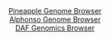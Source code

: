<div id="Pineapple_Genome_Browser" align="center">
  <a href="https://igv.org/app/?sessionURL=blob:zZJ_a5tAHIffy0HLBkZPjUkUyjBtkqXpryW1gZYip57mWr0zdxdtGvLe913Z2D8rNH9sDBTOL6f3.Tw.O9RQqZjgKECOaXumbSMDqZVoF6SqS3pFKqpQkJNSUQNJmlNJeUpRsEM5UZpE8wt4c6V1rQLLYrruVIQXwlSuSSryKjhplZmKyjoVZUkSIYkWUllDSRphsaLptDQhdW3C2a7pWRnRxCJlvRJcCaumvIhb.F78axQXlIuKxtWm1OwtQAx5IGNm5uRLuFyEaUqVmtHtNDsJZ9Pwzh1F95Pe6X10_XUZ9ZbHC1ZwojeSnqyOnGFvyJ2U3MPq6lJ8m8_b5XmRivGFrvCRe3Y8eqmZpOrE7tuDrof9QRfgMJ7Rl_.pN1zswO5QeFicF9PrSj.Nn7L2dDvxvdvbgZwcOWN79MfuHtobqBTpBnxA6Ur2AxsbLu4ZntPr_FjaAwNjHwhJwVDw8GggLUn6DNsfdkhva7AGKbrevAlkICEzKlHQ8THu277veN1.F_u.vTd2aCPLv4d3HM39PnZCx.nFOSs1KJ3FitfKJJybTZqbxeuBPMNZUtSZeD7rr.8WZ7gEvuLisnuTjS6fpu_QNBAc_vYToepHMv0T9z4SxNTJocIJ8KpeJ8040nN_arcNEHqGO7zR9e16ErXvQjoMUC5kRTTshwk8_rSuIZIRrmHQMMUSVjK9XQJL0aLAdlyQF6WiFGAjkkXyCRvYsD38.bek7v5x_x0-">Pineapple Genome Browser</a>
</div>
<div id="Alphonso_Genome_Browser" align="center">
  <a href="https://igv.org/app/?sessionURL=blob:zZLva5wwGMf_l0DLBp4memoVyrh2vfZo6Y370RsdRaJGDdXEJjm9H9z_vmdlY29W6L3YGPgieYjm._342aOOKc2lQDFybeLbhCAL6Ur2c9q0NbunDdMoLmitmYUUK5hiImMo3qOCakOXszt4szKm1bHjcNMOGipKaWvPpg3dSUF7bWeycS5lXdNUKmqk0s6Fop10eNkNepbStrXhbs_2nZwa6tC6raTQ0mmZKJMevpf8GiUlE7JhSbOuDX8NkEAeyJjbBf00Ws1HWca0vmXbSX4.up2MHryr5eN1cPm4nN6slsHqdM5LQc1asfPNYjfdviyqE3fc4Blpsmc9iWAz_xJO5.Phiff59GrTcsX0OQnJ2dDHUegCHC5ytvmfesPDj.yejg0..xrmupkS_NCpxfR2B9VJ6k6iyRvNDxaqZbYGG1BWqTAm2PJwYPluMPixJGcWxhHwUZKj.NuThYyiwBTWe2S2LTiDNHtZv.pjIalyplA8iDAOSRS5_jAc4igiB2uP1qr.e3DHy1kUYnfkukFS8NqA0HmiRattKoTdZYVd7o6k6Ur_8XJ7IaL5It_yxbPCnRtcV211M_ojSw_6w9WvPxCKvifRP_HuPUFskx4rm3ePS2.zygPsdTPyMB2yq0nfpT1_0W_iOQ5NIVVDDZyHCWx_2tZRxakwMOi45imvudmugKLsUUxcD6RFmawlWIhUmX7AFraIjz_.ltM7PB2.Aw--">Alphonso Genome Browser</a>
</div>


<div id="DAF_Genomics_Browser" align="center">
  <a href="https://ink-blot.github.io/?sessionURL=blob:tZFra9swFIb_iyD95Kt8qw1hJFmytekWSHBDU0o4sY9jL7blSHKTJuS_T3gdg10Ygw4kIXEu73v0nMkzclGwmkSEGrZn2DbRiMjZYQFVU.JnqFCQKINSoEY4ZsixTpBEZ5KBkBDP71RlLmUjItNMIdO3WLOqSIQhHAMaXbBW5qhSdWpABSdWw0EYCatUsgQTyiZntWAmJAkKoVtmg_V2fQB1fI.tu5a4rtpSFp3qWplQxlIjA.W2qFM8_sXIf1BWq3g3WC4GXf0UX27S_mB6M7h3xvHqgz9axbOPy9hfXi2KbQ2y5difZ9PbpXc_G9IenYSMWqdZm3ie9Ef7u13PeX81PjYFR9G3A_va9SzPoeSikZIlrYJAkpzbke1qAb3WqOvqr1fH89UvcFaQ6PFJI5JDslPpj2ciXxqFigjctx01jTCeIieRHlpWYIch9dzAtcLQvmhn0vLyjVlO4nkYWHRAqW9soFL6WVF2H6iEfg2.FcifOqv9r6BmK9GjQ0G_pLdNsxuNFa7Jw3Cznzycjp82v0flqAn.OFrGeAVShb49X8FAqRQrrOUPMs7l6fIV">DAF Genomics Browser</a>
</div>
